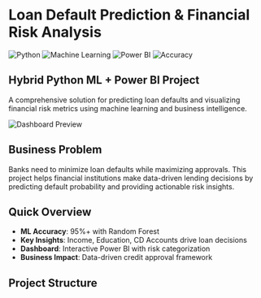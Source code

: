 # Loan Default Prediction & Financial Risk Analysis

![Python](https://img.shields.io/badge/Python-3.8%2B-blue)
![Machine Learning](https://img.shields.io/badge/ML-Random%20Forest-orange)
![Power BI](https://img.shields.io/badge/Visualization-Power%20BI-yellow)
![Accuracy](https://img.shields.io/badge/Accuracy-95%25-brightgreen)

## Hybrid Python ML + Power BI Project

A comprehensive solution for predicting loan defaults and visualizing financial risk metrics using machine learning and business intelligence.

![Dashboard Preview](images/dashboard_preview.png)

## Business Problem
Banks need to minimize loan defaults while maximizing approvals. This project helps financial institutions make data-driven lending decisions by predicting default probability and providing actionable risk insights.

## Quick Overview
- **ML Accuracy**: 95%+ with Random Forest
- **Key Insights**: Income, Education, CD Accounts drive loan decisions
- **Dashboard**: Interactive Power BI with risk categorization
- **Business Impact**: Data-driven credit approval framework

## Project Structure
